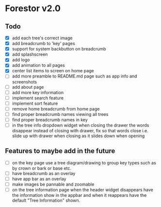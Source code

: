 # Forestor v2.0

## Todo

- [x] add each tree's correct image
- [x] add breadcrumb to 'key' pages
- [x] support for system backbutton on breadcrumb
- [x] add splashscreen
- [x] add logo
- [x] add animation to all pages
- [x] center list items to screen on home page
- [ ] add more preamble to README.md page such as app info and screenshots
- [ ] add about page
- [ ] add more key information
- [ ] implement search feature
- [ ] implement sort feature
- [ ] remove home breadcrumb from home page
- [ ] find proper breadcrumb names viewing all trees
- [ ] find proper breadcrumb names in key
- [ ] in the tree info dropdown widget when closing the drawer the words disappear instead of closing with drawer, fix so
      that words close i.e. slide up with drawer when closing as it slides down when opening

## Features to maybe add in the future

- [ ] on the key page use a tree diagram/drawing to group key types such as by crown or bark or base etc.
- [ ] have breadcrumb as an overlay
- [ ] have app bar as an overlay
- [ ] make images be pannable and zoomable
- [ ] on the tree information page when the header widget disappears have the information show in the appbar and when it reappears have the default "Tree Information" shown.
